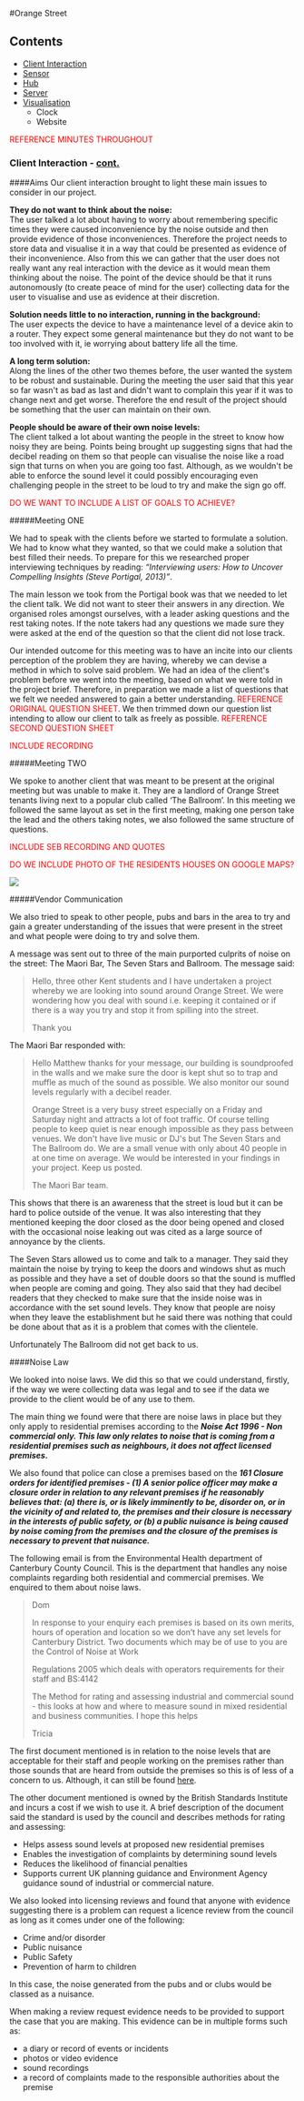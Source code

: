 <style>
	.todo{ color:red }
</style>

#Orange Street

## <a name="contents"></a>Contents
* [Client Interaction](#client-interaction)
* [Sensor](#sensor)
* [Hub](#hub)
* [Server](#server)
* [Visualisation](#visualisation)
	- Clock
	- Website

<p class="todo">REFERENCE MINUTES THROUGHOUT</p>

### <a name="client-interaction"></a>Client Interaction - [cont.](#contents)

####Aims
Our client interaction brought to light these main issues to consider in our project. 

**They do not want to think about the noise:**   
The user talked a lot about having to worry about remembering specific times they were caused inconvenience by the noise outside and then provide evidence of those inconveniences. Therefore the project needs to store data and visualise it in a way that could be presented as evidence of their inconvenience. Also from this we can gather that the user does not really want any real interaction with the device as it would mean them thinking about the noise. The point of the device should be that it runs autonomously (to create peace of mind for the user) collecting data for the user to visualise and use as evidence at their discretion.

**Solution needs little to no interaction, running in the background:**  
The user expects the device to have a maintenance level of a device akin to a router. They expect some general maintenance but they do not want to be too involved with it, ie worrying about battery life all the time.

**A long term solution:**  
Along the lines of the other two themes before, the user wanted the system to be robust and sustainable. During the meeting the user said that this year so far wasn't as bad as last and didn't want to complain this year if it was to change next and get worse. Therefore the end result of the project should be something that the user can maintain on their own.

**People should be aware of their own noise levels:**  
The client talked a lot about wanting the people in the street to know how noisy they are being. Points being brought up suggesting signs that had the decibel reading on them so that people can visualise the noise like a road sign that turns on when you are going too fast. Although, as we wouldn't be able to enforce the sound level it could possibly encouraging even challenging people in the street to be loud to try and make the sign go off.

<p class="todo">DO WE WANT TO INCLUDE A LIST OF GOALS TO ACHIEVE?</p>

#####Meeting ONE

We had to speak with the clients before we started to formulate a solution. We had to know what they wanted, so that we could make a solution that best filled their needs. To prepare for this we researched proper interviewing techniques by reading: *“Interviewing users: How to Uncover Compelling Insights (Steve Portigal, 2013)”*.  

The main lesson we took from the Portigal book was that we needed to let the client talk. We did not want to steer their answers in any direction. We organised roles amongst ourselves, with a leader asking questions and the rest taking notes. If the note takers had any questions we made sure they were asked at the end of the question so that the client did not lose track.

Our intended outcome for this meeting was to have an incite into our clients perception of the problem they are having, whereby we can devise a method in which to solve said problem. We had an idea of the client's problem before we went into the meeting, based on what we were told in the project brief. Therefore, in preparation we made a list of questions that we felt we needed answered to gain a better understanding.<span class="todo"> REFERENCE ORIGINAL QUESTION SHEET</span>. We then trimmed down our question list intending to allow our client to talk as freely as possible. <span class="todo">REFERENCE SECOND QUESTION SHEET</span> 

<p class="todo">INCLUDE RECORDING</p>

#####Meeting TWO

We spoke to another client that was meant to be present at the original meeting but was unable to make it. They are a landlord of Orange Street tenants living next to a popular club called ‘The Ballroom’. In this meeting we followed the same layout as set in the first meeting, making one person take the lead and the others taking notes, we also followed the same structure of questions.

<p class="todo">INCLUDE SEB RECORDING AND QUOTES</p>

<p class="todo">DO WE INCLUDE PHOTO OF THE RESIDENTS HOUSES ON GOOGLE MAPS?</p>

<img src="OrangeStreet_dist.jpg">

#####Vendor Communication

We also tried to speak to other people, pubs and bars in the area to try and gain a greater understanding of the issues that were present in the street and what people were doing to try and solve them.  

A message was sent out to three of the main purported culprits of noise on the street: The Maori Bar, The Seven Stars and Ballroom. The message said: 
>Hello, three other Kent students and I have undertaken a project whereby we are looking into sound around Orange Street. We were wondering how you deal with sound i.e. keeping it contained or if there is a way you try and stop it from spilling into the street. 
>
>Thank you  

The Maori Bar responded with: 
>Hello Matthew thanks for your message, our building is soundproofed in the walls and we make sure the door is kept shut so to trap and muffle as much of the sound as possible. We also monitor our sound levels regularly with a decibel reader.  
>
>Orange Street is a very busy street especially on a Friday and Saturday night and attracts a lot of foot traffic. Of course telling people to keep quiet is near enough impossible as they pass between venues. We don't have live music or DJ's but The Seven Stars and The Ballroom do. We are a small venue with only about 40 people in at one time on average. We would be interested in your findings in your project. Keep us posted.
>
>The Maori Bar team.

This shows that there is an awareness that the street is loud but it can be hard to police outside of the venue. It was also interesting that they mentioned keeping the door closed as the door being opened and closed with the occasional noise leaking out was cited as a large source of annoyance by the clients.  

The Seven Stars allowed us to come and talk to a manager. They said they maintain the noise by trying to keep the doors and windows shut as much as possible and they have a set of double doors so that the sound is muffled when people are coming and going. They also said that they had decibel readers that they checked to make sure that the inside noise was in accordance with the set sound levels. They know that people are noisy when they leave the establishment but he said there was nothing that could be done about that as it is a problem that comes with the clientele.  

Unfortunately The Ballroom did not get back to us.  

####Noise Law

We looked into noise laws. We did this so that we could understand, firstly, if the way we were collecting data was legal and to see if the data we provide to the client would be of any use to them.  

The main thing we found were that there are noise laws in place but they only apply to residential premises according to the ***Noise Act 1996 - Non commercial only. This law only relates to noise that is coming from a residential premises such as neighbours, it does not affect licensed premises.***  

We also found that police can close a premises based on the ***161 Closure orders for identified premises - (1) A senior police officer may make a closure order in relation to any relevant premises if he reasonably believes that: (a) there is, or is likely imminently to be, disorder on, or in the vicinity of and related to, the premises and their closure is necessary in the interests of public safety, or  (b) a public nuisance is being caused by noise coming from the premises and the closure of the premises is necessary to prevent that nuisance.***

The following email is from the Environmental Health department of Canterbury County Council. This is the department that handles any noise complaints regarding both residential and commercial premises. We enquired to them about noise laws.

>Dom  
>
>In response to your enquiry each premises is based on its own merits, hours of operation and location so we don’t have any set levels for Canterbury District. Two documents which may be of use to you are the Control of Noise at Work  
>
>Regulations 2005 which deals with operators requirements for their staff and BS:4142
>  
>The Method for rating and assessing industrial and commercial sound - this looks at how and where to measure sound in mixed residential and business communities. I hope this helps  
>
>Tricia  

The first document mentioned is in relation to the noise levels that are acceptable for their staff and people working on the premises rather than those sounds that are heard from outside the premises so this is of less of a concern to us. Although, it can still be found [here](http://www.legislation.gov.uk/uksi/2005/1643/contents/made). 

The other document mentioned is owned by the British Standards Institute and incurs a cost if we wish to use it. A brief description of the document said the standard is used by the council and describes methods for rating and assessing:

* Helps assess sound levels at proposed new residential premises 
* Enables the investigation of complaints by determining sound levels 
* Reduces the likelihood of financial penalties 
* Supports current UK planning guidance and Environment Agency guidance sound of industrial or commercial nature.

We also looked into licensing reviews and found that anyone with evidence suggesting there is a problem can request a licence review from the council as long as it comes under one of the following:

* Crime and/or disorder 
* Public nuisance 
* Public Safety 
* Prevention of harm to children

In this case, the noise generated from the pubs and or clubs would be classed as a nuisance. 

When making a review request evidence needs to be provided to support the case that you are making. This evidence can be in multiple forms such as:

* a diary or record of events or incidents 
* photos or video evidence
* sound recordings
* a record of complaints made to the responsible authorities about the premise


